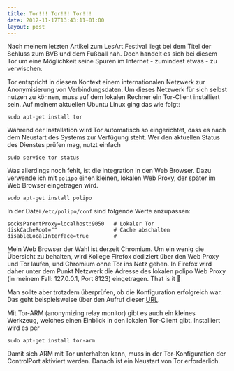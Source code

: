 ```yaml
---
title: Tor!!! Tor!!! Tor!!!
date: 2012-11-17T13:43:11+01:00
layout: post
---
```

Nach meinem letzten Artikel zum LesArt.Festival liegt bei dem Titel der Schluss
zum BVB und dem Fußball nah. Doch handelt es sich bei diesem Tor um eine
Möglichkeit seine Spuren im Internet - zumindest etwas - zu verwischen.

Tor entspricht in diesem Kontext einem internationalen Netzwerk zur
Anonymisierung von Verbindungsdaten. Um dieses Netzwerk für sich selbst nutzen
zu können, muss auf dem lokalen Rechner ein Tor-Client installiert sein. Auf
meinem aktuellen Ubuntu Linux ging das wie folgt:

```shell
sudo apt-get install tor
```

Während der Installation wird Tor automatisch so eingerichtet, dass es nach dem
Neustart des Systems zur Verfügung steht. Wer den aktuellen Status des Dienstes
prüfen mag, nutzt einfach

```shell
sudo service tor status
```

Was allerdings noch fehlt, ist die Integration in den Web Browser. Dazu
verwende ich mit `polipo` einen kleinen, lokalen Web Proxy, der später im
Web Browser eingetragen wird.

```shell
sudo apt-get install polipo
```

In der Datei `/etc/polipo/conf` sind folgende Werte anzupassen:

```shell
socksParentProxy=localhost:9050   # Lokaler Tor
diskCacheRoot=""                  # Cache abschalten
disableLocalInterface=true        #
```

Mein Web Browser der Wahl ist derzeit Chromium. Um ein wenig die Übersicht zu
behalten, wird Kollege Firefox dediziert über den Web Proxy und Tor laufen, und
Chromium ohne Tor ins Netz gehen. In Firefox wird daher unter dem Punkt Netzwerk
die Adresse des lokalen polipo Web Proxy (in meinem Fall: 127.0.0.1, Port 8123)
eingetragen. That is it 🙂

Man sollte aber trotzdem überprüfen, ob die Konfiguration erfolgreich war. Das
geht beispielsweise über den Aufruf dieser
[URL](https://check.torproject.org/?lang=de).

Mit Tor-ARM (anonymizing relay monitor) gibt es auch ein kleines Werkzeug,
welches einen Einblick in den lokalen Tor-Client gibt. Installiert wird es per

```shell
sudo apt-get install tor-arm
```

Damit sich ARM mit Tor unterhalten kann, muss in der Tor-Konfiguration der
ControlPort aktiviert werden. Danach ist ein Neustart von Tor erforderlich.
